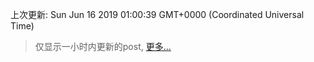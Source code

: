
  
 上次更新: Sun Jun 16 2019 01:00:39 GMT+0000 (Coordinated Universal Time) 

 > 仅显示一小时内更新的post, [更多...](screenshots/)
  